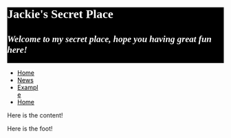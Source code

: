 <head>
<title>Jackie's HomePage</title>
<style>
	h1,h2
	{
		font-family:Times New Roman;
	}
	
	#menu
	{
		display:block;
		width:200px;
		border-style:solid;
		border-width:200px
		border-heigh:1000px
	}
	
		a:link {color:#000000;background-color:White;}      
		a:visited {color:#00FF00;background-color:White;}   
		a:hover {color:#FF00FF;background-color:White;}   
		a:active {color:#0000FF;background-color:White;}  
	
</style>

</head>

<body>

<div id="header" style ="background-color:Black ">
<h1 style = "font-size:2em;color:White "> Jackie's Secret Place</h1> 
<h2 style = "font-size:1.5em;color:White ;font-style:italic"> Welcome to my secret place, hope you having great fun here! </h2> 
<hr></hr>
</div>

<div id="menu">
	<ul style = "display:block;width:50px;">
		<li><a href = "#home">Home</a></li>
		<li><a href = "#news">News</a></li>
		<li><a href = "#example">Example</a></li>
		<li><a href = "#home">Home</a></li>
       </ul>	
	
</div>

<div id="content" class=" ">
<p>Here is the content!</p>
</div>

<div id="foot" class=" ">
<p>Here is the foot!</p>
</div>
</body>

